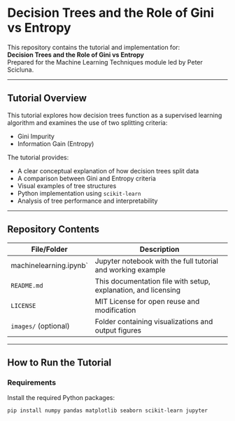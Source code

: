 # Decision Trees and the Role of Gini vs Entropy

This repository contains the tutorial and implementation for:  
**Decision Trees and the Role of Gini vs Entropy**  
Prepared for the Machine Learning Techniques module led by Peter Scicluna.

---

## Tutorial Overview

This tutorial explores how decision trees function as a supervised learning algorithm and examines the use of two splitting criteria:

- Gini Impurity
- Information Gain (Entropy)

The tutorial provides:

- A clear conceptual explanation of how decision trees split data
- A comparison between Gini and Entropy criteria
- Visual examples of tree structures
- Python implementation using `scikit-learn`
- Analysis of tree performance and interpretability

---

## Repository Contents

| File/Folder         | Description                                                   |
|---------------------|---------------------------------------------------------------|
| machinelearning.ipynb`   | Jupyter notebook with the full tutorial and working example   |
| `README.md`         | This documentation file with setup, explanation, and licensing|
| `LICENSE`           | MIT License for open reuse and modification                   |
| `images/` (optional)| Folder containing visualizations and output figures           |

---

## How to Run the Tutorial

### Requirements

Install the required Python packages:

```bash
pip install numpy pandas matplotlib seaborn scikit-learn jupyter
